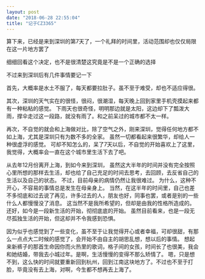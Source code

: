 ```yaml
---
layout: post
date: "2018-06-28 22:55:04"
title: "记于CZ3365"
---
```


算下来，已经是来到深圳的第7天了，一个礼拜的时间里，活动范围却也仅仅局限在这一片地方罢了

细细回看这个决定，也不是很清楚这究竟是不是一个正确的选择

不过来到深圳后有几件事情要记一下

首先，大概率是水土不服了，每天都要拉肚子。虽不至于难受，却也不适应得很。

其次，深圳的天气实在的很怪，很闷，很潮湿，每天晚上回到家里手机壳摸起来都有一种粘粘的感觉。
下雨天也很奇怪，明明那边就是太阳，这边却下了瓢泼大雨，撑伞走过这一段路，就没有雨了。和之前呆过的城市都不太一样。

再次，不自觉的就会和上海做对比，除了空气之外，刚来深圳，觉得任何地方都不如上海，尤其是深圳只有为数不多的全家。
虽然一切都看起来很繁华，却给人一种很虚浮的感觉。
可却不知怎么的，呆了7天以后，不自觉的开始喜欢上了这里，我觉得，大概率会一直在这个城市里生活下去了吧。
<br>

从去年12月份离开上海，到如今来到深圳，
虽然这大半年的时间并没有完全按照心里所想的那样去生活，却也给了自己充足的时间去思考，去回顾，去反省自己的生活以及自己的状态。
不过，目前母亲的病情仍然让我很难过。
为什么，这种不开心，不容易的事情总是发生在母亲身上。
当然，在这半年的时间里，自己也差不多彻底和过去说了再见，许多过去的人，朋友也好，同事也罢，或者是别的一些什么人都慢慢没了消息。
这当然不是我所希望的，但却是由我的性格所造成的。
还好，如今是一段新生活的开始，彻彻底底的开始。
虽然目前看来，也是一段无尽孤独生活的开始，但这却并不令我感到恐惧。
<br>

因为似乎也感觉到了一些变化，虽不至于让我觉得开心或者幸福，可却很甜，有那么一点点大二时候的感觉了，会开始不由自主的胡思乱想，想以后的事情。
想起来新裤子的那首生命因你而火热里的歌词，格子间的女孩，时间长了也很美，我会和她结婚，带我去小城过年。是啊，生活慢慢的变得不那么矫情了。
嗯，只是想不到，这么快的时间就要重新回到杭州，回到江南这块地方了。不过也不至于打脸，毕竟没有去上海，对啊，今生都不想再去上海了。